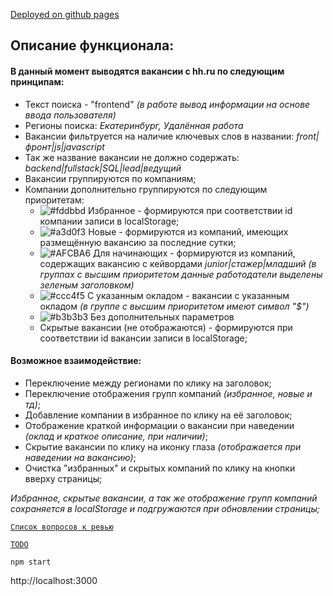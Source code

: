 [Deployed on github pages](https://md-front.github.io/_test_react/)

## Описание функционала:

#### В данный момент выводятся вакансии с hh.ru по следующим принципам:
* Текст поиска - "frontend" _(в работе вывод информации на основе ввода пользователя)_
* Регионы поиска: _Екатеринбург, Удалённая работа_
* Вакансии фильтруется на наличие ключевых слов в названии: _front|фронт|js|javascript_
* Так же название вакансии не должно содержать: _backend|fullstack|SQL|lead|ведущий_
* Вакансии группируются по компаниям;
* Компании дополнительно группируются по следующим приоритетам:
  * ![#fddbbd](https://via.placeholder.com/15/fddbbd/000000?text=+) Избранное - формируются при соответствии id компании записи в localStorage;
  * ![#a3d0f3](https://via.placeholder.com/15/a3d0f3/000000?text=+) Новые - формируются из компаний, имеющих размещённую вакансию за последние сутки;
  * ![#AFCBA6](https://via.placeholder.com/15/AFCBA6/000000?text=+) Для начинающих - формируются из компаний, содержащих вакансию с кейвордами _junior|стажер|младший_ _(в группах с высшим приоритетом данные работодатели выделены зеленым заголовком)_
  * ![#ccc4f5](https://via.placeholder.com/15/ccc4f5/000000?text=+) С указанным окладом - вакансии с указанным окладом _(в группе с высшим приоритетом имеют символ "$")_
  * ![#b3b3b3](https://via.placeholder.com/15/b3b3b3/000000?text=+) Без дополнительных параметров
  * Скрытые вакансии (не отображаются) - формируются при соответствии id вакансии записи в localStorage;
  
#### Возможное взаимодействие:
* Переключение между регионами по клику на заголовок;
* Переключение отображения групп компаний _(избранное, новые и тд)_;
* Добавление компании в избранное по клику на её заголовок;
* Отображение краткой информации о вакансии при наведении _(оклад и краткое описание, при наличии)_;
* Скрытие вакансии по клику на иконку глаза _(отображается при наведении на вакансию)_;
* Очистка "избранных" и скрытых компаний по клику на кнопки вверху страницы;  

_Избранное, скрытые вакансии, а так же отображение групп компаний сохраняется в localStorage и подгружаются при обновлении страницы;_

[`Список вопросов к ревью`](review.md)

[`TODO`](todo.md "Список задач")

`npm start`

http://localhost:3000